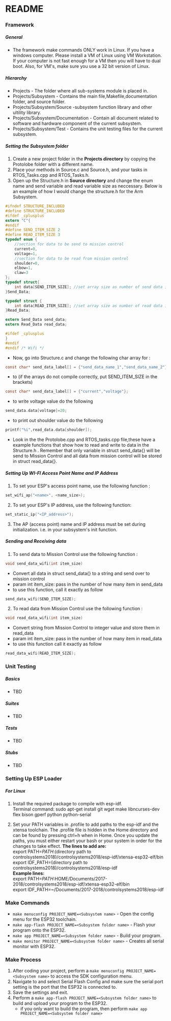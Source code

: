 # README #
### Framework ###

##### General #####
* The framework make commands ONLY work in Linux. If you have a windows computer. Please install a VM of Linux using VM Workstation. If your computer is not fast enough for a VM then you will have to dual boot. Also, for VM's, make sure you use a 32 bit version of Linux.

##### Hierarchy #####
* Projects - The folder where all sub-systems module is placed in.
* Projects/Subsystem - Contains the main file,Makefile,documentation folder, and source folder.
* Projects/Subsystem/Source -subsystem function library and other ultility library. 
* Projects/Subsystem/Documentation - Contain all document related to software and hardware component of the current subsystem.
* Projects/Subsystem/Test - Contains the unit testing files for the current subsystem.

##### Setting the Subsystem folder #####
1. Create a new project folder in the **Projects directory** by copying the Protolobe folder with a different name.
2. Place your methods in Source.c and Source.h, and your tasks in RTOS_Tasks.cpp and RTOS_Tasks.h.
3. Open up the Structure.h in **Source directory** and change the enum name and send variable and read variable size as neccessary. Below is an example of how I would change the structure.h for the Arm Subsystem.

```C
#ifndef STRUCTURE_INCLUDED
#define STRUCTURE_INCLUDED
#ifdef _cplusplus
extern "C"{
#endif
#define SEND_ITEM_SIZE 2
#define READ_ITEM_SIZE 3
typedef enum {
    //section for data to be send to mission control
    current=0,
    voltage=1,
    //section for data to be read from mission control
    shoulder=0,
    elbow=1,
    claw=3
};
typedef struct{
    int data[SEND_ITEM_SIZE]; //set array size as number of send data item
}Send_Data;

typedef struct {
    int data[READ_ITEM_SIZE]; //set array size as number of read data item
}Read_Data;

extern Send_Data send_data;
extern Read_Data read_data;

#ifdef _cplusplus
}
#endif
#endif /* Wifi */
```
* Now, go into Structure.c and change the following char array for  :
```C
const char* send_data_label[] = {"send_data_name_1","send_data_name_2"};
```
* to (if the arrays do not compile correctly, put SEND_ITEM_SIZE in the brackets)
```C
const char* send_data_label[] = {"current","voltage"};
```
* to write voltage value do the following 
```C
send_data.data[voltage]=20;
```
* to print out shoulder value do the following
```C
printf("%i",read_data.data[shoulder]);
```
* Look in the the Protolobe.cpp and RTOS_tasks.cpp file,these have a example functions that show how to read and write to data in the Structure.h . Remember that only variable in struct send_data{} will be send to Mission Control and all data from mission control will be stored in struct read_data{}.

##### Setting Up WI-FI Access Point Name and IP Address #####

1. To set your ESP's access point name, use the following function :
```C
set_wifi_ap("<name>", <name_size>);
```
2. To set your ESP's IP address, use the following function:
```C
set_static_ip("<IP_address>");
```
3. The AP (access point) name and IP address must be set during initialization. i.e. in your subsystem's init function.
##### Sending and Receiving data #####

1. To send data to Mission Control use the following function : 
```C
void send_data_wifi(int item_size)
```
* Convert all data in struct send_data{} to a string and send over to mission control
* param int item_size: pass in the number of how many item in send_data
* to use this function, call it exactly as follow 
```C
send_data_wifi(SEND_ITEM_SIZE);
```
2. To read data from Mission Control use the following function : 
```C
void read_data_wifi(int item_size)
```
* Convert string from Mission Control to integer value and store them in read_data
* param int item_size: pass in the number of how many item in read_data
* to use this function call it exactly as follow
```C
read_data_wifi(READ_ITEM_SIZE);
```

### Unit Testing ###

##### Basics #####
* TBD

##### Suites #####
* TBD

##### Tests #####
* TBD

##### Stubs #####
* TBD

### Setting Up ESP Loader ###

##### For Linux #####

1. Install the required package to compile with esp-idf.  
Terminal command: sudo apt-get install git wget make libncurses-dev flex bison gperf python python-serial  

2. Set your PATH variables in .profile to add paths to the esp-idf and the xtensa toolchain. The .profile file is hidden in the Home directory and can be found by pressing ctrl+h when in Home. Once you update the paths, you must either restart your bash or your system in order for the changes to take effect. 
**The lines to add are:**  
export PATH=$PATH:$(directory path to controlsystems2018)/controlsystems2018/esp-idf/xtensa-esp32-elf/bin    
export IDF_PATH=(directory path to controlsystems2018)/controlsystems2018/esp-idf  
**Example lines:**  
export PATH=$PATH:$HOME/Documents/2017-2018/controlsystems2018/esp-idf/xtensa-esp32-elf/bin  
export IDF_PATH=~/Documents/2017-2018/controlsystems2018/esp-idf   

### Make Commands ###

* `make menuconfig PROJECT_NAME=<Subsystem name>` - Open the config menu for the ESP32 toolchain.
* `make app-flash PROJECT_NAME=<Subsystem folder name>` - Flash your program onto the ESP32.
* `make app PROJECT_NAME=<Subsystem folder name>` - Build your program.
* `make monitor PROJECT_NAME=<Subsystem folder name>` - Creates all serial monitor with ESP32.

### Make Process ###
1. After coding your project, perform a `make menuconfig PROJECT_NAME=<Subsystem name>` to access the SDK configuration menu.
2. Navigate to and select Serial Flash Config and make sure the serial port setting is the port that the ESP32 is connected to.
3. Save the settings and exit.
4. Perform a `make app-flash PROJECT_NAME=<Subsystem folder name>` to build and upload your program to the ESP32.
	* if you only want to build the program, then perform `make app PROJECT_NAME=<Subsystem folder name>` 
